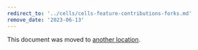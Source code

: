 ```yaml
---
redirect_to: '../cells/cells-feature-contributions-forks.md'
remove_date: '2023-06-13'
---
```


This document was moved to [another location](../cells/cells-feature-contributions-forks.md).

<!-- This redirect file can be deleted after <2023-06-13>. -->
<!-- Redirects that point to other docs in the same project expire in three months. -->
<!-- Redirects that point to docs in a different project or site (link is not relative and starts with `https:`) expire in one year. -->
<!-- Before deletion, see: https://docs.gitlab.com/ee/development/documentation/redirects.html -->
